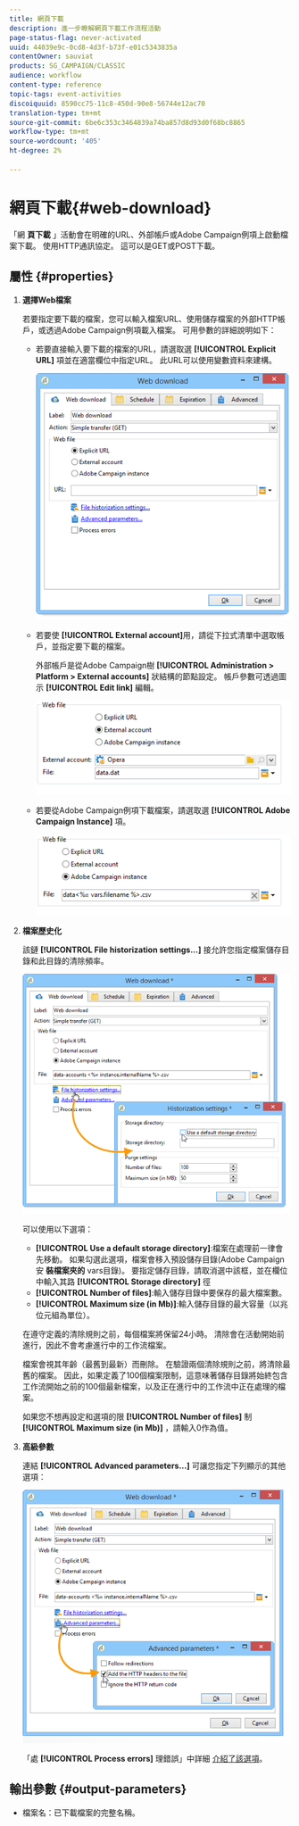 ```yaml
---
title: 網頁下載
description: 進一步瞭解網頁下載工作流程活動
page-status-flag: never-activated
uuid: 44039e9c-0cd8-4d3f-b73f-e01c5343835a
contentOwner: sauviat
products: SG_CAMPAIGN/CLASSIC
audience: workflow
content-type: reference
topic-tags: event-activities
discoiquuid: 8590cc75-11c8-450d-90e8-56744e12ac70
translation-type: tm+mt
source-git-commit: 6be6c353c3464839a74ba857d8d93d0f68bc8865
workflow-type: tm+mt
source-wordcount: '405'
ht-degree: 2%

---
```



# 網頁下載{#web-download}

「網 **頁下載** 」活動會在明確的URL、外部帳戶或Adobe Campaign例項上啟動檔案下載。 使用HTTP通訊協定。 這可以是GET或POST下載。

## 屬性 {#properties}

1. **選擇Web檔案**

   若要指定要下載的檔案，您可以輸入檔案URL、使用儲存檔案的外部HTTP帳戶，或透過Adobe Campaign例項載入檔案。 可用參數的詳細說明如下：

   * 若要直接輸入要下載的檔案的URL，請選取選 **[!UICONTROL Explicit URL]** 項並在適當欄位中指定URL。 此URL可以使用變數資料來建構。

      ![](assets/download_web_edit.png)

   * 若要使 **[!UICONTROL External account]**&#x200B;用，請從下拉式清單中選取帳戶，並指定要下載的檔案。

      外部帳戶是從Adobe Campaign樹 **[!UICONTROL Administration > Platform > External accounts]** 狀結構的節點設定。 帳戶參數可透過圖示 **[!UICONTROL Edit link]** 編輯。

      ![](assets/download_web_edit_external.png)

   * 若要從Adobe Campaign例項下載檔案，請選取選 **[!UICONTROL Adobe Campaign Instance]** 項。

      ![](assets/download_web_edit_instance.png)

1. **檔案歷史化**

   該鏈 **[!UICONTROL File historization settings...]** 接允許您指定檔案儲存目錄和此目錄的清除頻率。

   ![](assets/download_web_edit_hist.png)

   可以使用以下選項：

   * **[!UICONTROL Use a default storage directory]**:檔案在處理前一律會先移動。 如果勾選此選項，檔案會移入預設儲存目錄(Adobe Campaign安 **裝檔案夾的** vars目錄)。 要指定儲存目錄，請取消選中該框，並在欄位中輸入其路 **[!UICONTROL Storage directory]** 徑
   * **[!UICONTROL Number of files]**:輸入儲存目錄中要保存的最大檔案數。
   * **[!UICONTROL Maximum size (in Mb)]**:輸入儲存目錄的最大容量（以兆位元組為單位）。

   在遵守定義的清除規則之前，每個檔案將保留24小時。 清除會在活動開始前進行，因此不會考慮進行中的工作流檔案。

   檔案會視其年齡（最舊到最新）而刪除。 在驗證兩個清除規則之前，將清除最舊的檔案。 因此，如果定義了100個檔案限制，這意味著儲存目錄將始終包含工作流開始之前的100個最新檔案，以及正在進行中的工作流中正在處理的檔案。

   如果您不想再設定和選項的限 **[!UICONTROL Number of files]** 制 **[!UICONTROL Maximum size (in Mb)]** ，請輸入0作為值。

1. **高級參數**

   連結 **[!UICONTROL Advanced parameters...]** 可讓您指定下列顯示的其他選項：

   ![](assets/download_web_edit_advanced.png)

   「處 **[!UICONTROL Process errors]** 理錯誤」中詳細 [介紹了該選項](../../workflow/using/monitoring-workflow-execution.md#processing-errors)。

## 輸出參數 {#output-parameters}

* 檔案名：已下載檔案的完整名稱。
